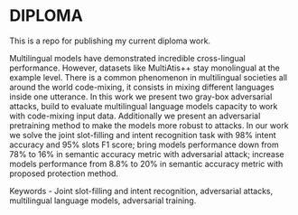 # DIPLOMA

This is a repo for publishing my current diploma work.

Multilingual models have demonstrated incredible cross-lingual performance.
However, datasets like MultiAtis++ stay monolingual at the example level.
There is a common phenomenon in multilingual societies all around the world code-mixing, it consists in mixing different languages inside one utterance.
In this work we present two gray-box adversarial attacks, build to evaluate multilingual language models capacity to work with code-mixing input data.
Additionally we present an adversarial pretraining method to make the models more robust to attacks.
In our work we solve the joint slot-filling and intent recognition task with 98\% intent accuracy and 95\% slots F1 score;
bring models performance down from 78\% to 16\% in semantic accuracy metric with adversarial attack;
increase models performance from 8.8\% to 20\% in semantic accuracy metric with proposed protection method.

Keywords - Joint slot-filling and intent recognition, adversarial attacks, multilingual language models, adversarial training.
